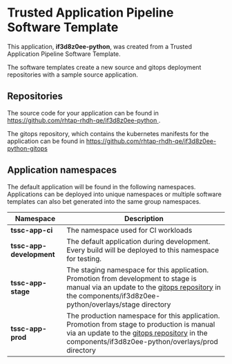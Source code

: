 # Trusted Application Pipeline Software Template

This application, **if3d8z0ee-python**, was created from a Trusted Application Pipeline Software Template.

The software templates create a new source and gitops deployment repositories with a sample source application. 

## Repositories

The source code for your application can be found in [https://github.com/rhtap-rhdh-qe/if3d8z0ee-python ](https://github.com/rhtap-rhdh-qe/if3d8z0ee-python ).
 
The gitops repository, which contains the kubernetes manifests for the application can be found in 
[https://github.com/rhtap-rhdh-qe/if3d8z0ee-python-gitops ](https://github.com/rhtap-rhdh-qe/if3d8z0ee-python-gitops ) 

## Application namespaces 

The default application will be found in the following namespaces. Applications can be deployed into unique namespaces or multiple software templates can also bet generated into the same group namespaces.  

|  Namespace   |  Description   |  
| -------- | -------- |
| **tssc-app-ci** | The namespace used for CI workloads |
| **tssc-app-development** | The default application during development. Every build will be deployed to this namespace for testing. |
| **tssc-app-stage** | The staging namespace for this application. Promotion from development to stage is manual via an update to the [gitops repository](https://github.com/rhtap-rhdh-qe/if3d8z0ee-python-gitops ) in the components/if3d8z0ee-python/overlays/stage directory |
| **tssc-app-prod** | The production namespace for this application. Promotion from stage to production is manual via an update to the [gitops repository](https://github.com/rhtap-rhdh-qe/if3d8z0ee-python-gitops ) in the components/if3d8z0ee-python/overlays/prod directory |